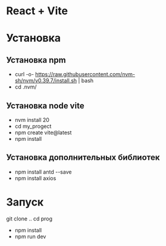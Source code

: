 # React + Vite

# Установка
## Установка npm
- curl -o- https://raw.githubusercontent.com/nvm-sh/nvm/v0.39.7/install.sh | bash 
- cd .nvm/
## Установка node vite
- nvm install 20
- cd my_progect
- npm create vite@latest 
- npm install
## Установка дополнительных библиотек
- npm install antd --save
- npm install axios 


# Запуск
git clone ..
cd prog
- npm install
- npm run dev 